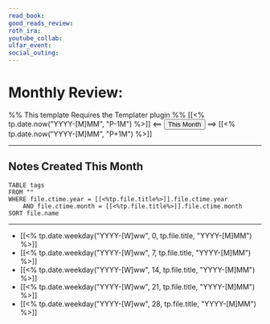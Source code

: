 ```yaml
---
read_book: 
good_reads_review: 
roth_ira: 
youtube_collab: 
ulfar_event: 
social_outing: 
---
```


# Monthly Review:
%% This template Requires the Templater plugin %%
[[<% tp.date.now("YYYY-[M]MM", "P-1M") %>]] <== <button class="date_button_today">This Month</button> ==> [[<% tp.date.now("YYYY-[M]MM", "P+1M") %>]]

---

## Notes Created This Month

```dataview
TABLE tags
FROM ""
WHERE file.ctime.year = [[<%tp.file.title%>]].file.ctime.year 
	AND file.ctime.month = [[<%tp.file.title%>]].file.ctime.month
SORT file.name
```

---


- [[<% tp.date.weekday("YYYY-[W]ww", 0, tp.file.title, "YYYY-[M]MM") %>]]
- [[<% tp.date.weekday("YYYY-[W]ww", 7, tp.file.title, "YYYY-[M]MM") %>]]
- [[<% tp.date.weekday("YYYY-[W]ww", 14, tp.file.title, "YYYY-[M]MM") %>]]
- [[<% tp.date.weekday("YYYY-[W]ww", 21, tp.file.title, "YYYY-[M]MM") %>]]
- [[<% tp.date.weekday("YYYY-[W]ww", 28, tp.file.title, "YYYY-[M]MM") %>]]
